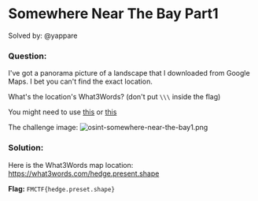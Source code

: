 # Somewhere Near The Bay Part1
Solved by: @yappare

### Question: 
I've got a panorama picture of a landscape that I downloaded from Google Maps. I bet you can't find the exact location.

What's the location's What3Words? (don't put `\\\` inside the flag)

You might need to use [this](https://renderstuff.com/tools/360-panorama-web-viewer/) or [this](https://photo-sphere-viewer.js.org/playground.html)

The challenge image:
![osint-somewhere-near-the-bay1.png](osint-somewhere-near-the-bay1.png)

### Solution:
Here is the What3Words map location: https://what3words.com/hedge.present.shape

**Flag:** `FMCTF{hedge.preset.shape}`